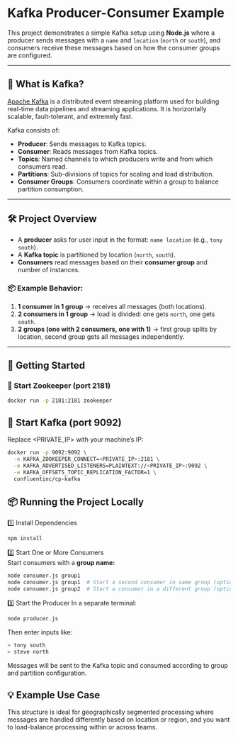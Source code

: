 # Kafka Producer-Consumer Example

This project demonstrates a simple Kafka setup using **Node.js** where a producer sends messages with a `name` and `location` (`north` or `south`), and consumers receive these messages based on how the consumer groups are configured.

---

## 🧠 What is Kafka?

[Apache Kafka](https://kafka.apache.org/) is a distributed event streaming platform used for building real-time data pipelines and streaming applications. It is horizontally scalable, fault-tolerant, and extremely fast.

Kafka consists of:
- **Producer**: Sends messages to Kafka topics.
- **Consumer**: Reads messages from Kafka topics.
- **Topics**: Named channels to which producers write and from which consumers read.
- **Partitions**: Sub-divisions of topics for scaling and load distribution.
- **Consumer Groups**: Consumers coordinate within a group to balance partition consumption.

---

## 🛠️ Project Overview

- A **producer** asks for user input in the format: `name location` (e.g., `tony south`).
- A **Kafka topic** is partitioned by location (`north`, `south`).
- **Consumers** read messages based on their **consumer group** and number of instances.

### 📦 Example Behavior:

1. **1 consumer in 1 group** → receives all messages (both locations).
2. **2 consumers in 1 group** → load is divided: one gets `north`, one gets `south`.
3. **2 groups (one with 2 consumers, one with 1)** → first group splits by location, second group gets all messages independently.

---

## 🚀 Getting Started

### 🐳 Start Zookeeper (port 2181)

```bash
docker run -p 2181:2181 zookeeper
```

## 🐳 Start Kafka (port 9092)

Replace <PRIVATE_IP> with your machine’s IP:

```bash
docker run -p 9092:9092 \
  -e KAFKA_ZOOKEEPER_CONNECT=<PRIVATE_IP>:2181 \
  -e KAFKA_ADVERTISED_LISTENERS=PLAINTEXT://<PRIVATE_IP>:9092 \
  -e KAFKA_OFFSETS_TOPIC_REPLICATION_FACTOR=1 \
  confluentinc/cp-kafka
```

## 📦 Running the Project Locally

1️⃣ Install Dependencies
```bash
npm install
```

2️⃣ Start One or More Consumers <br/> Start consumers with a **group name:**
```bash
node consumer.js group1
node consumer.js group1  # Start a second consumer in same group (optional)
node consumer.js group2  # Start a consumer in a different group (optional)
```

3️⃣ Start the Producer
In a separate terminal:
```bash
node producer.js
```
Then enter inputs like:
```bash
> tony south
> steve north
```

Messages will be sent to the Kafka topic and consumed according to group and partition configuration.


## 💡 Example Use Case
This structure is ideal for geographically segmented processing where messages are handled differently based on location or region, and you want to load-balance processing within or across teams.
